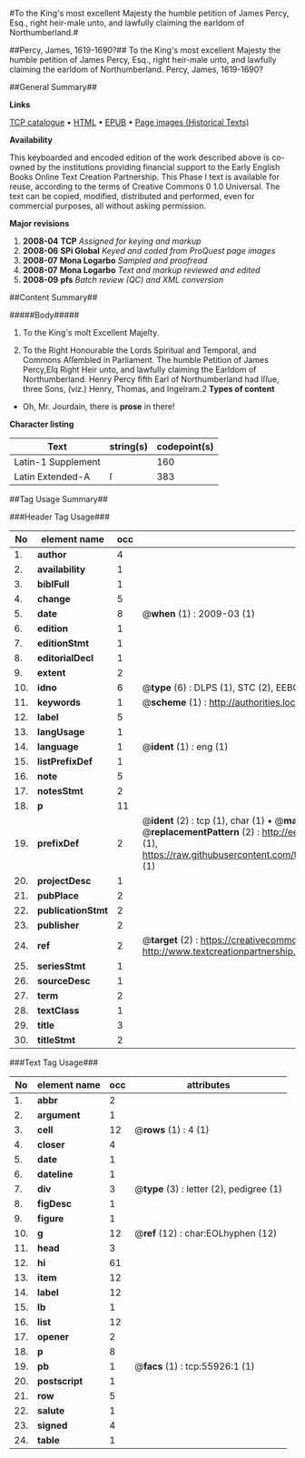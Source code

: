 #To the King's most excellent Majesty the humble petition of James Percy, Esq., right heir-male unto, and lawfully claiming the earldom of Northumberland.#

##Percy, James, 1619-1690?##
To the King's most excellent Majesty the humble petition of James Percy, Esq., right heir-male unto, and lawfully claiming the earldom of Northumberland.
Percy, James, 1619-1690?

##General Summary##

**Links**

[TCP catalogue](http://www.ota.ox.ac.uk/tcp/)  • 
[HTML](http://tei.it.ox.ac.uk/tcp/Texts-HTML/free/A54/A54314.html)  • 
[EPUB](http://tei.it.ox.ac.uk/tcp/Texts-EPUB/free/A54/A54314.epub) • 
[Page images (Historical Texts)](https://data.historicaltexts.jisc.ac.uk/view?pubId=eebo-12193171e&pageId=eebo-12193171e-55926-1)

**Availability**

This keyboarded and encoded edition of the
	       work described above is co-owned by the institutions
	       providing financial support to the Early English Books
	       Online Text Creation Partnership. This Phase I text is
	       available for reuse, according to the terms of Creative
	       Commons 0 1.0 Universal. The text can be copied,
	       modified, distributed and performed, even for
	       commercial purposes, all without asking permission.

**Major revisions**

1. __2008-04__ __TCP__ *Assigned for keying and markup*
1. __2008-06__ __SPi Global__ *Keyed and coded from ProQuest page images*
1. __2008-07__ __Mona Logarbo__ *Sampled and proofread*
1. __2008-07__ __Mona Logarbo__ *Text and markup reviewed and edited*
1. __2008-09__ __pfs__ *Batch review (QC) and XML conversion*

##Content Summary##

#####Body#####

1. To the King's moſt Excellent Majeſty.

1. To the Right Honourable the Lords Spiritual and Temporal, and Commons Aſſembled in Parliament.
The humble Petition of James Percy,Eſq Right Heir unto, and lawfully claiming the Earldom of Northumberland.
Henry Percy fifth Earl of Northumberland had Iſſue, three Sons, (viz.) Henry, Thomas, and Ingelram.2
**Types of content**

  * Oh, Mr. Jourdain, there is **prose** in there!

**Character listing**


|Text|string(s)|codepoint(s)|
|---|---|---|
|Latin-1 Supplement| |160|
|Latin Extended-A|ſ|383|

##Tag Usage Summary##

###Header Tag Usage###

|No|element name|occ|attributes|
|---|---|---|---|
|1.|__author__|4||
|2.|__availability__|1||
|3.|__biblFull__|1||
|4.|__change__|5||
|5.|__date__|8| @__when__ (1) : 2009-03 (1)|
|6.|__edition__|1||
|7.|__editionStmt__|1||
|8.|__editorialDecl__|1||
|9.|__extent__|2||
|10.|__idno__|6| @__type__ (6) : DLPS (1), STC (2), EEBO-CITATION (1), OCLC (1), VID (1)|
|11.|__keywords__|1| @__scheme__ (1) : http://authorities.loc.gov/ (1)|
|12.|__label__|5||
|13.|__langUsage__|1||
|14.|__language__|1| @__ident__ (1) : eng (1)|
|15.|__listPrefixDef__|1||
|16.|__note__|5||
|17.|__notesStmt__|2||
|18.|__p__|11||
|19.|__prefixDef__|2| @__ident__ (2) : tcp (1), char (1)  •  @__matchPattern__ (2) : ([0-9\-]+):([0-9IVX]+) (1), (.+) (1)  •  @__replacementPattern__ (2) : http://eebo.chadwyck.com/downloadtiff?vid=$1&page=$2 (1), https://raw.githubusercontent.com/textcreationpartnership/Texts/master/tcpchars.xml#$1 (1)|
|20.|__projectDesc__|1||
|21.|__pubPlace__|2||
|22.|__publicationStmt__|2||
|23.|__publisher__|2||
|24.|__ref__|2| @__target__ (2) : https://creativecommons.org/publicdomain/zero/1.0/ (1), http://www.textcreationpartnership.org/docs/. (1)|
|25.|__seriesStmt__|1||
|26.|__sourceDesc__|1||
|27.|__term__|2||
|28.|__textClass__|1||
|29.|__title__|3||
|30.|__titleStmt__|2||


###Text Tag Usage###

|No|element name|occ|attributes|
|---|---|---|---|
|1.|__abbr__|2||
|2.|__argument__|1||
|3.|__cell__|12| @__rows__ (1) : 4 (1)|
|4.|__closer__|4||
|5.|__date__|1||
|6.|__dateline__|1||
|7.|__div__|3| @__type__ (3) : letter (2), pedigree (1)|
|8.|__figDesc__|1||
|9.|__figure__|1||
|10.|__g__|12| @__ref__ (12) : char:EOLhyphen (12)|
|11.|__head__|3||
|12.|__hi__|61||
|13.|__item__|12||
|14.|__label__|12||
|15.|__lb__|1||
|16.|__list__|12||
|17.|__opener__|2||
|18.|__p__|8||
|19.|__pb__|1| @__facs__ (1) : tcp:55926:1 (1)|
|20.|__postscript__|1||
|21.|__row__|5||
|22.|__salute__|1||
|23.|__signed__|4||
|24.|__table__|1||
